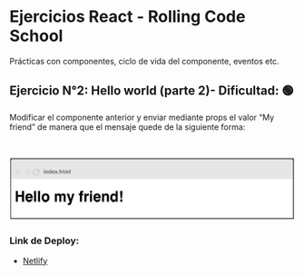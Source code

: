 # Ejercicios React - Rolling Code School 
Prácticas con componentes, ciclo de vida del componente, eventos etc.

## Ejercicio N°2: Hello world (parte 2)- Dificultad: 🟢

Modificar el componente anterior y enviar mediante props el valor “My friend” de
manera que el mensaje quede de la siguiente forma:

<br>

![Ejercicio 2](./public/tp2.jpg)

### Link de Deploy:
- [Netlify](https://lucasecapdevila-tpn2react76i.netlify.app/)